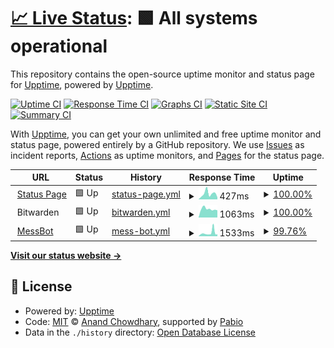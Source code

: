 # [📈 Live Status](https://status.ifry.fyi): <!--live status--> **🟩 All systems operational**

This repository contains the open-source uptime monitor and status page for [Upptime](https://upptime.js.org), powered by [Upptime](https://github.com/upptime/upptime).

[![Uptime CI](https://github.com/mrfryingpan/status/workflows/Uptime%20CI/badge.svg)](https://github.com/mrfryingpan/status/actions?query=workflow%3A%22Uptime+CI%22)
[![Response Time CI](https://github.com/mrfryingpan/status/workflows/Response%20Time%20CI/badge.svg)](https://github.com/mrfryingpan/status/actions?query=workflow%3A%22Response+Time+CI%22)
[![Graphs CI](https://github.com/mrfryingpan/status/workflows/Graphs%20CI/badge.svg)](https://github.com/mrfryingpan/status/actions?query=workflow%3A%22Graphs+CI%22)
[![Static Site CI](https://github.com/mrfryingpan/status/workflows/Static%20Site%20CI/badge.svg)](https://github.com/mrfryingpan/status/actions?query=workflow%3A%22Static+Site+CI%22)
[![Summary CI](https://github.com/mrfryingpan/status/workflows/Summary%20CI/badge.svg)](https://github.com/mrfryingpan/status/actions?query=workflow%3A%22Summary+CI%22)

With [Upptime](https://upptime.js.org), you can get your own unlimited and free uptime monitor and status page, powered entirely by a GitHub repository. We use [Issues](https://github.com/upptime/upptime/issues) as incident reports, [Actions](https://github.com/mrfryingpan/status/actions) as uptime monitors, and [Pages](https://status.ifry.fyi) for the status page.

<!--start: status pages-->
<!-- This summary is generated by Upptime (https://github.com/upptime/upptime) -->
<!-- Do not edit this manually, your changes will be overwritten -->
<!-- prettier-ignore -->
| URL | Status | History | Response Time | Uptime |
| --- | ------ | ------- | ------------- | ------ |
| <img alt="" src="https://static-00.iconduck.com/assets.00/statuspage-icon-512x376-dwgwn32f.png" height="13"> [Status Page](https://status.ifry.fyi) | 🟩 Up | [status-page.yml](https://github.com/MrFryingPan/status/commits/HEAD/history/status-page.yml) | <details><summary><img alt="Response time graph" src="./graphs/status-page/response-time-week.png" height="20"> 427ms</summary><br><a href="https://status.ifry.fyi/history/status-page"><img alt="Response time 365" src="https://img.shields.io/endpoint?url=https%3A%2F%2Fraw.githubusercontent.com%2FMrFryingPan%2Fstatus%2FHEAD%2Fapi%2Fstatus-page%2Fresponse-time.json"></a><br><a href="https://status.ifry.fyi/history/status-page"><img alt="24-hour response time 160" src="https://img.shields.io/endpoint?url=https%3A%2F%2Fraw.githubusercontent.com%2FMrFryingPan%2Fstatus%2FHEAD%2Fapi%2Fstatus-page%2Fresponse-time-day.json"></a><br><a href="https://status.ifry.fyi/history/status-page"><img alt="7-day response time 427" src="https://img.shields.io/endpoint?url=https%3A%2F%2Fraw.githubusercontent.com%2FMrFryingPan%2Fstatus%2FHEAD%2Fapi%2Fstatus-page%2Fresponse-time-week.json"></a><br><a href="https://status.ifry.fyi/history/status-page"><img alt="30-day response time 342" src="https://img.shields.io/endpoint?url=https%3A%2F%2Fraw.githubusercontent.com%2FMrFryingPan%2Fstatus%2FHEAD%2Fapi%2Fstatus-page%2Fresponse-time-month.json"></a><br><a href="https://status.ifry.fyi/history/status-page"><img alt="1-year response time 365" src="https://img.shields.io/endpoint?url=https%3A%2F%2Fraw.githubusercontent.com%2FMrFryingPan%2Fstatus%2FHEAD%2Fapi%2Fstatus-page%2Fresponse-time-year.json"></a></details> | <details><summary><a href="https://status.ifry.fyi/history/status-page">100.00%</a></summary><a href="https://status.ifry.fyi/history/status-page"><img alt="All-time uptime 99.97%" src="https://img.shields.io/endpoint?url=https%3A%2F%2Fraw.githubusercontent.com%2FMrFryingPan%2Fstatus%2FHEAD%2Fapi%2Fstatus-page%2Fuptime.json"></a><br><a href="https://status.ifry.fyi/history/status-page"><img alt="24-hour uptime 100.00%" src="https://img.shields.io/endpoint?url=https%3A%2F%2Fraw.githubusercontent.com%2FMrFryingPan%2Fstatus%2FHEAD%2Fapi%2Fstatus-page%2Fuptime-day.json"></a><br><a href="https://status.ifry.fyi/history/status-page"><img alt="7-day uptime 100.00%" src="https://img.shields.io/endpoint?url=https%3A%2F%2Fraw.githubusercontent.com%2FMrFryingPan%2Fstatus%2FHEAD%2Fapi%2Fstatus-page%2Fuptime-week.json"></a><br><a href="https://status.ifry.fyi/history/status-page"><img alt="30-day uptime 100.00%" src="https://img.shields.io/endpoint?url=https%3A%2F%2Fraw.githubusercontent.com%2FMrFryingPan%2Fstatus%2FHEAD%2Fapi%2Fstatus-page%2Fuptime-month.json"></a><br><a href="https://status.ifry.fyi/history/status-page"><img alt="1-year uptime 99.97%" src="https://img.shields.io/endpoint?url=https%3A%2F%2Fraw.githubusercontent.com%2FMrFryingPan%2Fstatus%2FHEAD%2Fapi%2Fstatus-page%2Fuptime-year.json"></a></details>
| <img alt="" src="https://images.saasworthy.com/bitwarden_32699_logo_1667563601_unbxr.png" height="13"> Bitwarden | 🟩 Up | [bitwarden.yml](https://github.com/MrFryingPan/status/commits/HEAD/history/bitwarden.yml) | <details><summary><img alt="Response time graph" src="./graphs/bitwarden/response-time-week.png" height="20"> 1063ms</summary><br><a href="https://status.ifry.fyi/history/bitwarden"><img alt="Response time 849" src="https://img.shields.io/endpoint?url=https%3A%2F%2Fraw.githubusercontent.com%2FMrFryingPan%2Fstatus%2FHEAD%2Fapi%2Fbitwarden%2Fresponse-time.json"></a><br><a href="https://status.ifry.fyi/history/bitwarden"><img alt="24-hour response time 907" src="https://img.shields.io/endpoint?url=https%3A%2F%2Fraw.githubusercontent.com%2FMrFryingPan%2Fstatus%2FHEAD%2Fapi%2Fbitwarden%2Fresponse-time-day.json"></a><br><a href="https://status.ifry.fyi/history/bitwarden"><img alt="7-day response time 1063" src="https://img.shields.io/endpoint?url=https%3A%2F%2Fraw.githubusercontent.com%2FMrFryingPan%2Fstatus%2FHEAD%2Fapi%2Fbitwarden%2Fresponse-time-week.json"></a><br><a href="https://status.ifry.fyi/history/bitwarden"><img alt="30-day response time 878" src="https://img.shields.io/endpoint?url=https%3A%2F%2Fraw.githubusercontent.com%2FMrFryingPan%2Fstatus%2FHEAD%2Fapi%2Fbitwarden%2Fresponse-time-month.json"></a><br><a href="https://status.ifry.fyi/history/bitwarden"><img alt="1-year response time 849" src="https://img.shields.io/endpoint?url=https%3A%2F%2Fraw.githubusercontent.com%2FMrFryingPan%2Fstatus%2FHEAD%2Fapi%2Fbitwarden%2Fresponse-time-year.json"></a></details> | <details><summary><a href="https://status.ifry.fyi/history/bitwarden">100.00%</a></summary><a href="https://status.ifry.fyi/history/bitwarden"><img alt="All-time uptime 82.27%" src="https://img.shields.io/endpoint?url=https%3A%2F%2Fraw.githubusercontent.com%2FMrFryingPan%2Fstatus%2FHEAD%2Fapi%2Fbitwarden%2Fuptime.json"></a><br><a href="https://status.ifry.fyi/history/bitwarden"><img alt="24-hour uptime 100.00%" src="https://img.shields.io/endpoint?url=https%3A%2F%2Fraw.githubusercontent.com%2FMrFryingPan%2Fstatus%2FHEAD%2Fapi%2Fbitwarden%2Fuptime-day.json"></a><br><a href="https://status.ifry.fyi/history/bitwarden"><img alt="7-day uptime 100.00%" src="https://img.shields.io/endpoint?url=https%3A%2F%2Fraw.githubusercontent.com%2FMrFryingPan%2Fstatus%2FHEAD%2Fapi%2Fbitwarden%2Fuptime-week.json"></a><br><a href="https://status.ifry.fyi/history/bitwarden"><img alt="30-day uptime 78.71%" src="https://img.shields.io/endpoint?url=https%3A%2F%2Fraw.githubusercontent.com%2FMrFryingPan%2Fstatus%2FHEAD%2Fapi%2Fbitwarden%2Fuptime-month.json"></a><br><a href="https://status.ifry.fyi/history/bitwarden"><img alt="1-year uptime 82.27%" src="https://img.shields.io/endpoint?url=https%3A%2F%2Fraw.githubusercontent.com%2FMrFryingPan%2Fstatus%2FHEAD%2Fapi%2Fbitwarden%2Fuptime-year.json"></a></details>
| <img alt="" src="https://cdn.prod.website-files.com/5f9072399b2640f14d6a2bf4/619442eb8b3fab3eda4c29eb_Author-Wumpus-Webflow.png" height="13"> [MessBot](https://mess.ifry.fyi) | 🟩 Up | [mess-bot.yml](https://github.com/MrFryingPan/status/commits/HEAD/history/mess-bot.yml) | <details><summary><img alt="Response time graph" src="./graphs/mess-bot/response-time-week.png" height="20"> 1533ms</summary><br><a href="https://status.ifry.fyi/history/mess-bot"><img alt="Response time 899" src="https://img.shields.io/endpoint?url=https%3A%2F%2Fraw.githubusercontent.com%2FMrFryingPan%2Fstatus%2FHEAD%2Fapi%2Fmess-bot%2Fresponse-time.json"></a><br><a href="https://status.ifry.fyi/history/mess-bot"><img alt="24-hour response time 2583" src="https://img.shields.io/endpoint?url=https%3A%2F%2Fraw.githubusercontent.com%2FMrFryingPan%2Fstatus%2FHEAD%2Fapi%2Fmess-bot%2Fresponse-time-day.json"></a><br><a href="https://status.ifry.fyi/history/mess-bot"><img alt="7-day response time 1533" src="https://img.shields.io/endpoint?url=https%3A%2F%2Fraw.githubusercontent.com%2FMrFryingPan%2Fstatus%2FHEAD%2Fapi%2Fmess-bot%2Fresponse-time-week.json"></a><br><a href="https://status.ifry.fyi/history/mess-bot"><img alt="30-day response time 954" src="https://img.shields.io/endpoint?url=https%3A%2F%2Fraw.githubusercontent.com%2FMrFryingPan%2Fstatus%2FHEAD%2Fapi%2Fmess-bot%2Fresponse-time-month.json"></a><br><a href="https://status.ifry.fyi/history/mess-bot"><img alt="1-year response time 899" src="https://img.shields.io/endpoint?url=https%3A%2F%2Fraw.githubusercontent.com%2FMrFryingPan%2Fstatus%2FHEAD%2Fapi%2Fmess-bot%2Fresponse-time-year.json"></a></details> | <details><summary><a href="https://status.ifry.fyi/history/mess-bot">99.76%</a></summary><a href="https://status.ifry.fyi/history/mess-bot"><img alt="All-time uptime 81.17%" src="https://img.shields.io/endpoint?url=https%3A%2F%2Fraw.githubusercontent.com%2FMrFryingPan%2Fstatus%2FHEAD%2Fapi%2Fmess-bot%2Fuptime.json"></a><br><a href="https://status.ifry.fyi/history/mess-bot"><img alt="24-hour uptime 98.30%" src="https://img.shields.io/endpoint?url=https%3A%2F%2Fraw.githubusercontent.com%2FMrFryingPan%2Fstatus%2FHEAD%2Fapi%2Fmess-bot%2Fuptime-day.json"></a><br><a href="https://status.ifry.fyi/history/mess-bot"><img alt="7-day uptime 99.76%" src="https://img.shields.io/endpoint?url=https%3A%2F%2Fraw.githubusercontent.com%2FMrFryingPan%2Fstatus%2FHEAD%2Fapi%2Fmess-bot%2Fuptime-week.json"></a><br><a href="https://status.ifry.fyi/history/mess-bot"><img alt="30-day uptime 77.38%" src="https://img.shields.io/endpoint?url=https%3A%2F%2Fraw.githubusercontent.com%2FMrFryingPan%2Fstatus%2FHEAD%2Fapi%2Fmess-bot%2Fuptime-month.json"></a><br><a href="https://status.ifry.fyi/history/mess-bot"><img alt="1-year uptime 81.17%" src="https://img.shields.io/endpoint?url=https%3A%2F%2Fraw.githubusercontent.com%2FMrFryingPan%2Fstatus%2FHEAD%2Fapi%2Fmess-bot%2Fuptime-year.json"></a></details>

<!--end: status pages-->

[**Visit our status website →**](https://status.ifry.fyi)

## 📄 License

- Powered by: [Upptime](https://github.com/upptime/upptime)
- Code: [MIT](./LICENSE) © [Anand Chowdhary](https://anandchowdhary.com), supported by [Pabio](https://pabio.com)
- Data in the `./history` directory: [Open Database License](https://opendatacommons.org/licenses/odbl/1-0/)
